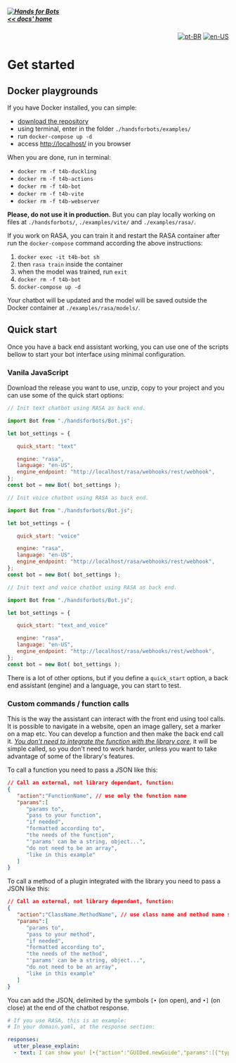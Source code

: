 ##### [![Hands for Bots](https://img.shields.io/badge/[•__•]-Hands_for_Bots-purple?style=social) <br>&lt;&lt; docs' home](../README.md)

<div align="right">

[![pt-BR](https://img.shields.io/badge/pt-BR-white)](./pt-br/getstarted.md)
[![en-US](https://img.shields.io/badge/en-US-white)](./getstarted.md)

</div>


# Get started

## Docker playgrounds

If you have Docker installed, you can simple:

- [download the repository](https://github.com/alexlana/handsforbots)
- using terminal, enter in the folder `./handsforbots/examples/`
- run `docker-compose up -d`
- access [http://localhost/](http://localhost/) in you browser

When you are done, run in terminal:

- `docker rm -f t4b-duckling`
- `docker rm -f t4b-actions`
- `docker rm -f t4b-bot`
- `docker rm -f t4b-vite`
- `docker rm -f t4b-webserver`

**Please, do not use it in production.** But you can play locally working on files at `./handsforbots/`, `./examples/vite/` and `./examples/rasa/`.

If you work on RASA, you can train it and restart the RASA container after run the `docker-compose` command according the above instructions:

1. `docker exec -it t4b-bot sh`
2. then `rasa train` inside the container
3. when the model was trained, run `exit`
4. `docker rm -f t4b-bot`
5. `docker-compose up -d`

Your chatbot will be updated and the model will be saved outside the Docker container at `./examples/rasa/models/`.

## Quick start

Once you have a back end assistant working, you can use one of the scripts bellow to start your bot interface using minimal configuration.

### Vanila JavaScript

Download the release you want to use, unzip, copy to your project and you can use some of the quick start options:

```javascript
// Init text chatbot using RASA as back end.

import Bot from "./handsforbots/Bot.js";

let bot_settings = {

   quick_start: "text"

   engine: "rasa",
   language: "en-US",
   engine_endpoint: "http://localhost/rasa/webhooks/rest/webhook",
};
const bot = new Bot( bot_settings );

```

```javascript
// Init voice chatbot using RASA as back end.

import Bot from "./handsforbots/Bot.js";

let bot_settings = {

   quick_start: "voice"

   engine: "rasa",
   language: "en-US",
   engine_endpoint: "http://localhost/rasa/webhooks/rest/webhook",
};
const bot = new Bot( bot_settings );

```

```javascript
// Init text and voice chatbot using RASA as back end.

import Bot from "./handsforbots/Bot.js";

let bot_settings = {

   quick_start: "text_and_voice"

   engine: "rasa",
   language: "en-US",
   engine_endpoint: "http://localhost/rasa/webhooks/rest/webhook",
};
const bot = new Bot( bot_settings );

```

There is a lot of other options, but if you define a `quick_start` option, a back end assistant (engine) and a language, you can start to test.

### Custom commands / function calls

This is the way the assistant can interact with the front end using tool calls. It is possible to navigate in a website, open an image gallery, set a marker on a map etc. You can develop a function and then make the back end call it. <u>*You don't need to integrate the function with the library core*</u>, it will be simple called, so you don't need to work harder, unless you want to take advantage of some of the library's features.

To call a function you need to pass a JSON like this:

```json
// Call an external, not library dependant, function:
{
   "action":"FunctionName", // use only the function name
   "params":[
      "params to",
      "pass to your function",
      "if needed",
      "formatted according to",
      "the needs of the function",
      "'params' can be a string, object...",
      "do not need to be an array",
      "like in this example"
   ]
}
```

To call a method of a plugin integrated with the library you need to pass a JSON like this:

```json
// Call an external, not library dependant, function:
{
   "action":"ClassName.MethodName", // use class name and method name separated by a dot
   "params":[
      "params to",
      "pass to your method",
      "if needed",
      "formatted according to",
      "the needs of the method",
      "'params' can be a string, object...",
      "do not need to be an array",
      "like in this example"
   ]
}
```

You can add the JSON, delimited by the symbols `[•` (on open), and `•]` (on close) at the end of the chatbot response.

```yaml
# If you use RASA, this is an example:
# In your domain.yaml, at the response section:

responses:
  utter_please_explain:
  - text: I can show you! [•{"action":"GUIDed.newGuide","params":[{"type":"modal","title":"Welcome to the guided tutorial","text":"This is the app interface. We want you to know all you can do here!","btn_next":"Let's start!"},{"type":"balloon","title":"Save your work","text":"This button is to save your work. Do not forget to save!","dom_element":"#save_button"},{"type":"balloon","title":"Open old work","text":"And this button is to open your old or in progress work.","dom_element":"#open_button"},{"type":"balloon","title":"Ask me","text":"If you have questions, ask me for more information.","dom_element":"#chat_input"},{"type":"balloon","title":"Ask me","text":"You can ask using your own voice too.","dom_element":"#speech_button"},{"type":"modal","title":"That's all!","text":"Ok! That's all, folks!","btn_previous":"<< Previous","btn_close":"Understood!"}]}•]

```

